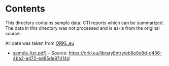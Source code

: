 # Contents


This directory contains sample data:  CTI reports which can be summarized.
The data in this directory was not processed and is as-is from the original source.

All data was taken from [ORKL.eu](https://orkl.eu)

* [sample.{txt,pdf}](sample.txt) -  Source: https://orkl.eu/libraryEntry/eb8e0e8d-d456-4ba2-a472-ed85de87414d 


